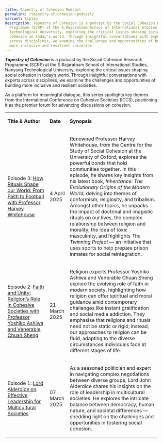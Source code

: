 ```yaml
---
title: Tapestry of Cohesion Podcast
permalink: /tapestry-of-cohesion-podcast/
variant: tiptap
description: Tapestry of Cohesion is a podcast by the Social Cohesion Research
  Programme (SCRP) at the S.Rajaratnam School of International Studies, Nanyang
  Technological University, exploring the critical issues shaping social
  cohesion in today’s world. Through insightful conversations with experts
  across disciplines, we examine the challenges and opportunities of building
  more inclusive and resilient societies.
---
```

<p><strong><em>Tapestry of Cohesion</em></strong> is a podcast by the Social
Cohesion Research Programme (SCRP) at the S.Rajaratnam School of International
Studies, Nanyang Technological University, exploring the critical issues
shaping social cohesion in today’s world. Through insightful conversations
with experts across disciplines, we examine the challenges and opportunities
of building more inclusive and resilient societies.&nbsp;</p>
<p>As a platform for meaningful dialogue, this series spotlights key themes
from the International Conference on Cohesive Societies (ICCS), positioning
it as the premier forum for advancing discussions on cohesion.</p>
<table style="minWidth: 75px">
<colgroup>
<col>
<col>
<col>
</colgroup>
<tbody>
<tr>
<td rowspan="1" colspan="1">
<p><strong>Title &amp; Author</strong>
</p>
</td>
<td rowspan="1" colspan="1">
<p><strong>Date</strong>
</p>
</td>
<td rowspan="1" colspan="1">
<p><strong>Synopsis</strong>
</p>
</td>
</tr>
<tr>
<td rowspan="1" colspan="1">
<p>Episode 3: <a href="https://open.spotify.com/episode/3DxPmgxdcMNI4HMAdwWLn8?si=a3f9a207fdd84bcd" rel="noopener noreferrer nofollow" target="_blank">How Rituals Shape our World: From Faith to Football with Professor Harvey Whitehouse</a>
</p>
</td>
<td rowspan="1" colspan="1">
<p>4 April 2025</p>
</td>
<td rowspan="1" colspan="1">
<p>Renowned Professor Harvey Whitehouse, from the Centre for the Study of
Social Cohesion at the University of Oxford, explores the powerful bonds
that hold communities together. In this episode, he shares key insights
from his latest book, <em>Inheritance: The Evolutionary Origins of the Modern World</em>,
delving into themes of conformism, religiosity, and tribalism. Amongst
other topics, he unpacks the impact of doctrinal and imagistic rituals
on our lives, the complex relationship between religion and morality, the
idea of toxic masculinity, and highlights <em>The Twinning Project</em> —
an initiative that uses sports to help prepare prison inmates for social
reintegration.&nbsp;</p>
</td>
</tr>
<tr>
<td rowspan="1" colspan="1">
<p>Episode 2: <a href="https://open.spotify.com/episode/26waMG6uCvRtR3zxLBzYcT?si=790f106954524e4c" rel="noopener noreferrer nofollow" target="_blank">Faith and Unity: Religion’s Role in Cohesive Societies with Professor Yoshiko Ashiwa and Venerable Chuan Sheng</a>
</p>
</td>
<td rowspan="1" colspan="1">
<p>21 March 2025</p>
</td>
<td rowspan="1" colspan="1">
<p>Religion experts Professor Yoshiko Ashiwa and Venerable Chuan Sheng explore
the evolving role of faith in modern society, highlighting how religion
can offer spiritual and moral guidance amid contemporary challenges like
instant gratification and social media addiction. They emphasise that religions
and rituals need not be static or rigid; instead, our approaches to religion
can be fluid, adapting to the diverse circumstances individuals face at
different stages of life.&nbsp;</p>
</td>
</tr>
<tr>
<td rowspan="1" colspan="1">
<p>Episode 1: <a href="https://open.spotify.com/episode/2rsrbRlJvUr8bvwmFzEgR2?si=53a11e3234ac4011" rel="noopener noreferrer nofollow" target="_blank">Lord Alderdice on Effective Leadership for Multicultural Societies</a>
</p>
</td>
<td rowspan="1" colspan="1">
<p>07 March 2025</p>
</td>
<td rowspan="1" colspan="1">
<p>As a seasoned politician and expert in navigating complex negotiations
between diverse groups, Lord John Alderdice shares his insights on the
role of leadership in multicultural societies. He explores the intricate
balance between democracy, human nature, and societal differences — shedding
light on the challenges and opportunities in fostering social cohesion.&nbsp;</p>
</td>
</tr>
</tbody>
</table>
<p></p>